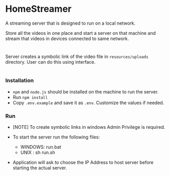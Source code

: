 # HomeStreamer
A streaming server that is designed to run on a local network. 

Store all the videos in one place and start a server on that machine and stream that videos in devices connected to same network.

#

Server creates a symbolic link of the video file in `resources/uploads` directory. User can do this using interface.

#

### Installation

- `npm` and `node.js` should be installed on the machine to run the server.
- Run ``npm install``
- Copy `.env.example` and save it as `.env`. Customize the values if needed.

### Run

- [NOTE] To create symbolic links in windows Admin Privilege is required.
- To start the server run the following files:
    - WINDOWS: run.bat
    - UNIX   : sh run.sh

- Application will ask to choose the IP Address to host server before starting the actual server.
